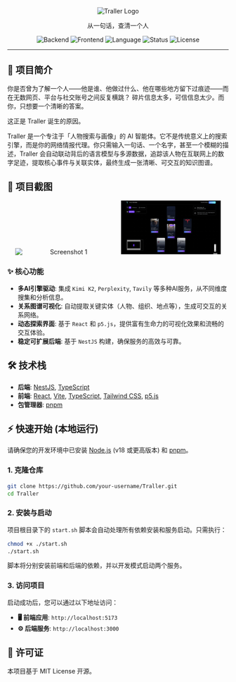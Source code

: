 <div align="center">
  <!-- Increase the logo image size for better visibility -->
  <img src="./frontend/public/images/logos/logo title main-64.png" alt="Traller Logo" width="256"/>
  <p>从一句话，查清一个人</p>
</div>

<div align="center">
  <img alt="Backend" src="https://img.shields.io/badge/Backend-NestJS-ea2845?style=for-the-badge&logo=nestjs">
  <img alt="Frontend" src="https://img.shields.io/badge/Frontend-React-61DAFB?style=for-the-badge&logo=react">
  <img alt="Language" src="https://img.shields.io/badge/Language-TypeScript-blue?style=for-the-badge&logo=typescript">
  <img alt="Status" src="https://img.shields.io/badge/Status-In%20Development-blue?style=for-the-badge">
  <img alt="License" src="https://img.shields.io/badge/License-MIT-yellow.svg?style=for-the-badge">
</div>

---

## 🚀 项目简介

你是否曾为了解一个人——他是谁、他做过什么、他在哪些地方留下过痕迹——而在无数网页、平台与社交账号之间反复横跳？
碎片信息太多，可信信息太少。而你，只想要一个清晰的答案。

这正是 Traller 诞生的原因。

Traller 是一个专注于「人物搜索与画像」的 AI 智能体。它不是传统意义上的搜索引擎，而是你的网络情报代理。你只需输入一句话、一个名字，甚至一个模糊的描述，Traller 会自动联动背后的语言模型与多源数据，追踪该人物在互联网上的数字足迹，提取核心事件与关联实体，最终生成一张清晰、可交互的知识图谱。

## 📸 项目截图

<!-- Arrange the two images side by side for better layout -->
<p align="center">
  <img src="./frontend/public/images/logos/image.png" alt="Screenshot 1" width="45%" style="display:inline-block; margin-right: 2%;" />
  <img src="./frontend/public/images/logos/image2.png" alt="Screenshot 2" width="45%" style="display:inline-block;" />
</p>

### ✨ 核心功能

- **多AI引擎驱动**: 集成 `Kimi K2`, `Perplexity`, `Tavily` 等多种AI服务，从不同维度搜集和分析信息。
- **关系图谱可视化**: 自动提取关键实体（人物、组织、地点等），生成可交互的关系网络。
- **动态探索界面**: 基于 `React` 和 `p5.js`，提供富有生命力的可视化效果和流畅的交互体验。
- **稳定可扩展后端**: 基于 `NestJS` 构建，确保服务的高效与可靠。

## 🛠️ 技术栈

- **后端**: [NestJS](https://nestjs.com/), [TypeScript](https://www.typescriptlang.org/)
- **前端**: [React](https://react.dev/), [Vite](https://vitejs.dev/), [TypeScript](https://www.typescriptlang.org/), [Tailwind CSS](https://tailwindcss.com/), [p5.js](https://p5js.org/)
- **包管理器**: [pnpm](https://pnpm.io/)

## ⚡ 快速开始 (本地运行)

请确保您的开发环境中已安装 [Node.js](https://nodejs.org/) (v18 或更高版本) 和 [pnpm](https://pnpm.io/)。

### 1. 克隆仓库

```bash
git clone https://github.com/your-username/Traller.git
cd Traller
```

### 2. 安装与启动

项目根目录下的 `start.sh` 脚本会自动处理所有依赖安装和服务启动。只需执行：

```bash
chmod +x ./start.sh
./start.sh
```

脚本将分别安装前端和后端的依赖，并以开发模式启动两个服务。

### 3. 访问项目

启动成功后，您可以通过以下地址访问：

- **🖥️ 前端应用**: `http://localhost:5173`
- **⚙️ 后端服务**: `http://localhost:3000`

## 📄 许可证

本项目基于 MIT License 开源。
